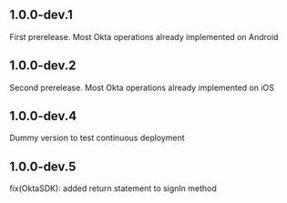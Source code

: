 ## 1.0.0-dev.1

First prerelease. Most Okta operations already implemented on Android

## 1.0.0-dev.2

Second prerelease. Most Okta operations already implemented on iOS

## 1.0.0-dev.4

Dummy version to test continuous deployment

## 1.0.0-dev.5

fix(OktaSDK): added return statement to signIn method